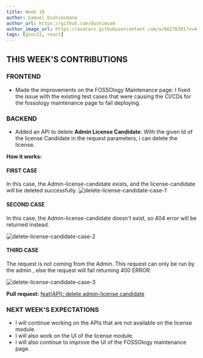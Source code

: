```yaml
---
title: Week 10
author: Samuel Dushimimana
author_url: https://github.com/dushimsam
author_image_url: https://avatars.githubusercontent.com/u/66276301?v=4
tags: [gsoc22, react]
---
```


<!--
SPDX-License-Identifier: CC-BY-SA-4.0

SPDX-FileCopyrightText: 2022 Samuel Dushimimana <dushsam100@gmail.com>
-->

## THIS WEEK'S CONTRIBUTIONS 

###  FRONTEND

- Made the improvements on the FOSSOlogy Maintenance page:
I fixed the issue with the existing test cases that were causing the CI/CDs for the fossology maintenance page to fail deploying.

###  BACKEND 

- Added an API to delete **Admin License Candidate**:
With the given Id of the license Candidate in the request parameters, i can delete the  license.

**How it works:**

####  FIRST CASE
   In this case, the Admin-license-candidate exists, and the license-candidate will be deleted successfully.
![delete-license-candidate-case-1](/img/reactUI/api/License/delete_license_case_1.png)


#### SECOND CASE
In this case, the Admin-license-candidate doesn't exist, so 404 error will be returned instead.

![delete-license-candidate-case-2](/img/reactUI/api/License/delete_license_case_2.png)

#### THIRD CASE

The request is not coming from the Admin.
This request can only be run by the admin , else the request will fail returning 400 ERROR.

![delete-license-candidate-case-3](/img/reactUI/api/License/delete_license_case_3.png)


**Pull request:** [feat(API): delete admin-license candidate](https://github.com/fossology/fossology/pull/2298)

### NEXT WEEK'S EXPECTATIONS

- I will continue working on the APIs that are not available on the license module.
- I will also work on the UI of the license module.
- I will also continue to improve the UI of the FOSSOlogy maintenance page.